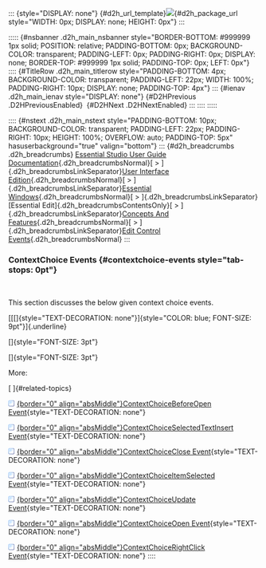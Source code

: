 ::: {style="DISPLAY: none"}
[](ms-xhelp:///?Id=d2h_url_template){#d2h_url_template}![](!package_url!){#d2h_package_url style="WIDTH: 0px; DISPLAY: none; HEIGHT: 0px"}
:::

::::: {#nsbanner .d2h_main_nsbanner style="BORDER-BOTTOM: #999999 1px solid; POSITION: relative; PADDING-BOTTOM: 0px; BACKGROUND-COLOR: transparent; PADDING-LEFT: 0px; PADDING-RIGHT: 0px; DISPLAY: none; BORDER-TOP: #999999 1px solid; PADDING-TOP: 0px; LEFT: 0px"}
:::: {#TitleRow .d2h_main_titlerow style="PADDING-BOTTOM: 4px; BACKGROUND-COLOR: transparent; PADDING-LEFT: 22px; WIDTH: 100%; PADDING-RIGHT: 10px; DISPLAY: none; PADDING-TOP: 4px"}
::: {#ienav .d2h_main_ienav style="DISPLAY: none"}
[](ms-xhelp:///?Id=bd1232e4-097c-4919-b9e2-e8f3567ca8ca){#D2HPrevious .D2HPreviousEnabled}  [](ms-xhelp:///?Id=4e00c014-f4c3-4382-a8e4-f8b6196087c9){#D2HNext .D2HNextEnabled}
:::
::::
:::::

:::: {#nstext .d2h_main_nstext style="PADDING-BOTTOM: 10px; BACKGROUND-COLOR: transparent; PADDING-LEFT: 22px; PADDING-RIGHT: 10px; HEIGHT: 100%; OVERFLOW: auto; PADDING-TOP: 5px" hasuserbackground="true" valign="bottom"}
::: {#d2h_breadcrumbs .d2h_breadcrumbs}
[Essential Studio User Guide Documentation](ms-xhelp:///?Id=12457748-09e3-4d74-a240-8e049cedf030){.d2h_breadcrumbsNormal}[ \> ]{.d2h_breadcrumbsLinkSeparator}[User Interface Edition](ms-xhelp:///?Id=c29296b7-531c-413b-a0ec-488ca1f7f669){.d2h_breadcrumbsNormal}[ \> ]{.d2h_breadcrumbsLinkSeparator}[Essential Windows](ms-xhelp:///?Id=e60759d8-47a4-4570-9d7a-16a68d63f2ea){.d2h_breadcrumbsNormal}[ \> ]{.d2h_breadcrumbsLinkSeparator}[Essential Edit]{.d2h_breadcrumbsContentsOnly}[ \> ]{.d2h_breadcrumbsLinkSeparator}[Concepts And Features](ms-xhelp:///?Id=7c39cee6-8434-4711-a18e-efaba8ac85c0){.d2h_breadcrumbsNormal}[ \> ]{.d2h_breadcrumbsLinkSeparator}[Edit Control Events](ms-xhelp:///?Id=39ab5339-bb39-4c99-9289-a3bd6f42c609){.d2h_breadcrumbsNormal}
:::

### ContextChoice Events {#contextchoice-events style="tab-stops: 0pt"}

 

This section discusses the below given context choice events.

[[[]{style="TEXT-DECORATION: none"}]{style="COLOR: blue; FONT-SIZE: 9pt"}]{.underline} 

[]{style="FONT-SIZE: 3pt"} 

[]{style="FONT-SIZE: 3pt"} 

More:

[ ]{#related-topics}

[![](button.gif){border="0" align="absMiddle"}ContextChoiceBeforeOpen Event](ms-xhelp:///?Id=e3b74c0a-331a-4266-814d-e7481798090e){style="TEXT-DECORATION: none"}

[![](button.gif){border="0" align="absMiddle"}ContextChoiceSelectedTextInsert Event](ms-xhelp:///?Id=38fc3c7a-5978-4d8d-a73d-a07f8f1a04ab){style="TEXT-DECORATION: none"}

[![](button.gif){border="0" align="absMiddle"}ContextChoiceClose Event](ms-xhelp:///?Id=5dcf4a53-f3bd-4b6b-9609-8db33f433505){style="TEXT-DECORATION: none"}

[![](button.gif){border="0" align="absMiddle"}ContextChoiceItemSelected Event](ms-xhelp:///?Id=c94721dc-b59f-47e9-a1aa-51d919b89ba8){style="TEXT-DECORATION: none"}

[![](button.gif){border="0" align="absMiddle"}ContextChoiceUpdate Event](ms-xhelp:///?Id=a0857fb6-a50f-4eae-a815-0628cd158167){style="TEXT-DECORATION: none"}

[![](button.gif){border="0" align="absMiddle"}ContextChoiceOpen Event](ms-xhelp:///?Id=784f8738-481c-4520-be0d-029adb46ec9a){style="TEXT-DECORATION: none"}

[![](button.gif){border="0" align="absMiddle"}ContextChoiceRightClick Event](ms-xhelp:///?Id=e06847da-9654-43d4-a83d-678e32901bbf){style="TEXT-DECORATION: none"}
::::
